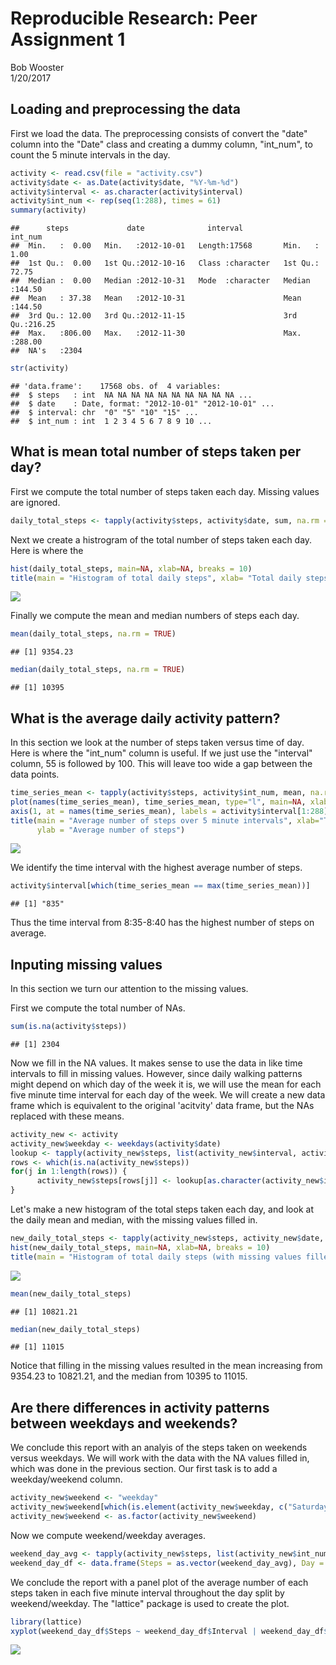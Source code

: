 # Reproducible Research: Peer Assignment 1
Bob Wooster  
1/20/2017  



## Loading and preprocessing the data

First we load the data.  The preprocessing consists of convert the "date" column into the "Date" class and creating a dummy column, "int_num", to count the 5 minute intervals in the day.


```r
activity <- read.csv(file = "activity.csv")
activity$date <- as.Date(activity$date, "%Y-%m-%d")
activity$interval <- as.character(activity$interval)
activity$int_num <- rep(seq(1:288), times = 61)
summary(activity)
```

```
##      steps             date              interval            int_num      
##  Min.   :  0.00   Min.   :2012-10-01   Length:17568       Min.   :  1.00  
##  1st Qu.:  0.00   1st Qu.:2012-10-16   Class :character   1st Qu.: 72.75  
##  Median :  0.00   Median :2012-10-31   Mode  :character   Median :144.50  
##  Mean   : 37.38   Mean   :2012-10-31                      Mean   :144.50  
##  3rd Qu.: 12.00   3rd Qu.:2012-11-15                      3rd Qu.:216.25  
##  Max.   :806.00   Max.   :2012-11-30                      Max.   :288.00  
##  NA's   :2304
```

```r
str(activity)
```

```
## 'data.frame':	17568 obs. of  4 variables:
##  $ steps   : int  NA NA NA NA NA NA NA NA NA NA ...
##  $ date    : Date, format: "2012-10-01" "2012-10-01" ...
##  $ interval: chr  "0" "5" "10" "15" ...
##  $ int_num : int  1 2 3 4 5 6 7 8 9 10 ...
```

## What is mean total number of steps taken per day?

First we compute the total number of steps taken each day.  Missing values are
ignored.


```r
daily_total_steps <- tapply(activity$steps, activity$date, sum, na.rm = TRUE)
```

Next we create a histrogram of the total number of steps taken each day.  Here is where the 


```r
hist(daily_total_steps, main=NA, xlab=NA, breaks = 10)
title(main = "Histogram of total daily steps", xlab= "Total daily steps")
```

<img src="PA1_template_files/figure-html/histogram-1.png" style="display: block; margin: auto;" />

Finally we compute the mean and median numbers of steps each day.


```r
mean(daily_total_steps, na.rm = TRUE)
```

```
## [1] 9354.23
```

```r
median(daily_total_steps, na.rm = TRUE)
```

```
## [1] 10395
```

## What is the average daily activity pattern?

In this section we look at the number of steps taken versus time of day.  Here is where the "int_num" column is useful.  If we just use the "interval" column, 55 is followed by 100.  This will leave too wide a gap between the data points.


```r
time_series_mean <- tapply(activity$steps, activity$int_num, mean, na.rm = TRUE)
plot(names(time_series_mean), time_series_mean, type="l", main=NA, xlab=NA, ylab=NA, xaxt = "n")
axis(1, at = names(time_series_mean), labels = activity$interval[1:288])
title(main = "Average number of steps over 5 minute intervals", xlab="Time of day",
      ylab = "Average number of steps")
```

<img src="PA1_template_files/figure-html/time series1-1.png" style="display: block; margin: auto;" />

We identify the time interval with the highest average number of steps.

```r
activity$interval[which(time_series_mean == max(time_series_mean))]
```

```
## [1] "835"
```
Thus the time interval from 8:35-8:40 has the highest number of steps on average.


## Inputing missing values

In this section we turn our attention to the missing values.

First we compute the total number of NAs.

```r
sum(is.na(activity$steps))
```

```
## [1] 2304
```
Now we fill in the NA values.  It makes sense to use the data in like time intervals to fill in missing values.  However, since daily walking patterns might depend on which day of the week it is, we will use the mean for each five minute time interval for each day of the week.  We will create a new data frame which is equivalent to the original 'acitvity' data frame, but the NAs replaced with these means.


```r
activity_new <- activity
activity_new$weekday <- weekdays(activity$date)
lookup <- tapply(activity_new$steps, list(activity_new$interval, activity_new$weekday), mean, na.rm = TRUE)
rows <- which(is.na(activity_new$steps))
for(j in 1:length(rows)) {
      activity_new$steps[rows[j]] <- lookup[as.character(activity_new$interval[rows[j]]), activity_new$weekday[rows[j]]]
}
```

Let's make a new histogram of the total steps taken each day, and look at the daily mean and median, with the missing values filled in.


```r
new_daily_total_steps <- tapply(activity_new$steps, activity_new$date, sum)
hist(new_daily_total_steps, main=NA, xlab=NA, breaks = 10)
title(main = "Histogram of total daily steps (with missing values filled)", xlab= "Total daily steps")
```

<img src="PA1_template_files/figure-html/new stats-1.png" style="display: block; margin: auto;" />

```r
mean(new_daily_total_steps)
```

```
## [1] 10821.21
```

```r
median(new_daily_total_steps)
```

```
## [1] 11015
```
Notice that filling in the missing values resulted in the mean increasing from 9354.23 to 10821.21, and the median from 10395 to 11015.


## Are there differences in activity patterns between weekdays and weekends?

We conclude this report with an analyis of the steps taken on weekends versus weekdays.  We will work with the data with the NA values filled in, which was done in the previous section.  Our first task is to add a weekday/weekend column.


```r
activity_new$weekend <- "weekday"
activity_new$weekend[which(is.element(activity_new$weekday, c("Saturday", "Sunday")))] <- "weekend"
activity_new$weekend <- as.factor(activity_new$weekend)
```

Now we compute weekend/weekday averages.


```r
weekend_day_avg <- tapply(activity_new$steps, list(activity_new$int_num, activity_new$weekend), mean)
weekend_day_df <- data.frame(Steps = as.vector(weekend_day_avg), Day = c(rep("Weekday", 288), rep("Weekend", 288)), Interval = rep(1:288, times = 2))
```

We conclude the report with a panel plot of the average number of each steps taken in each five minute interval throughout the day split by weekend/weekday.  The "lattice" package is used to create the plot.


```r
library(lattice)
xyplot(weekend_day_df$Steps ~ weekend_day_df$Interval | weekend_day_df$Day, type = "l", xaxt = activity$interval[1:288], layout = c(1,2), main = "Weekend and weekday average number of steps over 5 minute intervals", xlab = "Time of day", ylab = "Average number of steps")
```

<img src="PA1_template_files/figure-html/panel plot-1.png" style="display: block; margin: auto;" />
